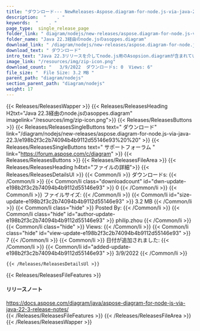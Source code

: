 ```yaml
---
title: "ダウンロード--- NewReleases-Aspose.diagram-for-node.js-via-java-22.3。" 
description:  "    . " 
keywords:  "    . " 
page_type:  single_release_page
folder_link: " diagram/nodejs/new-releases/aspose.diagram-for-node.js-via-java-22.3/"
folder_name: "Java 22.3経由のnode.jsのasoppes.diagram"
download_link: " /diagram/nodejs/new-releases/aspose.diagram-for-node.js-via-java-22.3/e198b2f3c2b74094b4b9112d55146e93"
download_text: " ダウンロード"
intro_text: "Java 22.3リリースを介してnode.js用のAsopsion.diagramが含まれています。"
image_link: "/resources/img/zip-icon.png"
download_count: "   3/9/2022  ダウンロードs: 0  Views: 6"
file_size: "  File Size: 3.2 MB "
parent_path: "diagram/nodejs"
section_parent_path: "diagram/nodejs"
weight: 17
---
```


{{< Releases/ReleasesWapper >}}
  {{< Releases/ReleasesHeading H2txt="Java 22.3経由のnode.jsのasoppes.diagram" imagelink="/resources/img/zip-icon.png">}}
  {{< Releases/ReleasesButtons >}}
    {{< Releases/ReleasesSingleButtons text=" ダウンロード" link="/diagram/nodejs/new-releases/aspose.diagram-for-node.js-via-java-22.3/e198b2f3c2b74094b4b9112d55146e93%20%20" >}}
    {{< Releases/ReleasesSingleButtons text=" サポートフォーラム " link="https://forum.aspose.com/c/diagram" >}}
  {{< Releases/ReleasesButtons >}}
  {{< Releases/ReleasesFileArea >}}
    {{< Releases/ReleasesHeading h4txt="ファイルの詳細">}}
    {{< Releases/ReleasesDetailsUl >}}
            {{< Common/li  >}} ダウンロードs: {{< /Common/li >}} 
      {{< Common/li class="downloadcount" id="dwn-update-e198b2f3c2b74094b4b9112d55146e93" >}} 0 {{< /Common/li >}} 
      {{< Common/li  >}} ファイルサイズ: {{< /Common/li >}} 
      {{< Common/li id="size-update-e198b2f3c2b74094b4b9112d55146e93" >}} 3.2 MB {{< /Common/li >}} 
      {{< Common/li  class="hide" >}} Posted By: {{< /Common/li >}} 
      {{< Common/li class="hide" id="author-update-e198b2f3c2b74094b4b9112d55146e93" >}} philip.zhou {{< /Common/li >}} 
      {{< Common/li class="hide"  >}} Views: {{< /Common/li >}} 
      {{< Common/li class="hide" id="view-update-e198b2f3c2b74094b4b9112d55146e93" >}} 7 {{< /Common/li >}} 
      {{< Common/li  >}} 日付が追加されました: {{< /Common/li >}} 
      {{< Common/li id="added-update-e198b2f3c2b74094b4b9112d55146e93" >}} 3/9/2022 {{< /Common/li >}} 

    {{< /Releases/ReleasesDetailsUl >}}

  {{< Releases/ReleasesFileFeatures >}}
      <h4>リリースノート</h4><div><a href="https://docs.aspose.com/diagram/java/aspose-diagram-for-node-js-via-java-22-3-release-notes/">https://docs.aspose.com/diagram/java/aspose-diagram-for-node-js-via-java-22-3-release-notes/</a></div>
  {{< /Releases/ReleasesFileFeatures >}}
 {{< /Releases/ReleasesFileArea >}}
{{< /Releases/ReleasesWapper >}}


